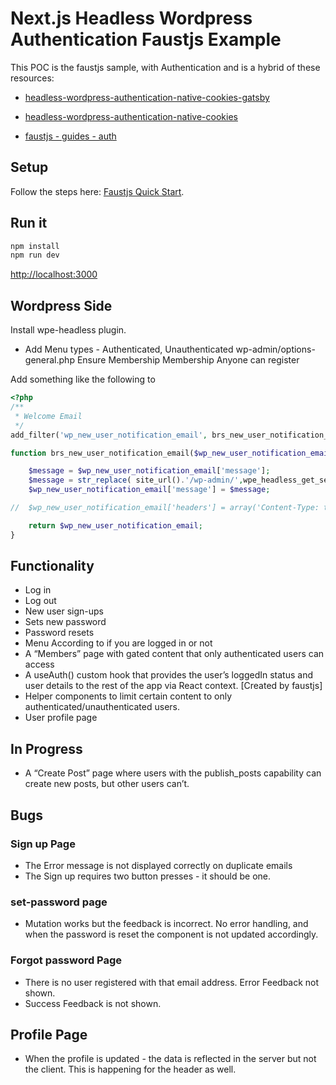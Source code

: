 # Next.js Headless Wordpress Authentication Faustjs Example

This POC is the faustjs sample, with Authentication and is a hybrid of these resources:

- [headless-wordpress-authentication-native-cookies-gatsby](https://github.com/kellenmace/headless-wordpress-authentication-native-cookies-gatsby)

- [headless-wordpress-authentication-native-cookies](https://developers.wpengine.com/blog/headless-wordpress-authentication-native-cookies)

- [faustjs - guides - auth](https://faustjs.org/docs/next/guides/auth)

## Setup

Follow the steps here: [Faustjs Quick Start](https://github.com/wpengine/faustjs#quick-start).

## Run it

```bash
npm install
npm run dev
```

[http://localhost:3000]()

## Wordpress Side

Install wpe-headless plugin.

- Add Menu types - Authenticated, Unauthenticated
  wp-admin/options-general.php
  Ensure Membership Membership Anyone can register

Add something like the following to

```php
<?php
/**
 * Welcome Email
 */
add_filter('wp_new_user_notification_email', brs_new_user_notification_email, 10, 3);

function brs_new_user_notification_email($wp_new_user_notification_email, $user, $blogname) {

 	$message = $wp_new_user_notification_email['message'];
    $message = str_replace( site_url().'/wp-admin/',wpe_headless_get_setting("frontend_uri") '/set-password/', $message );
	$wp_new_user_notification_email['message'] = $message;

//	$wp_new_user_notification_email['headers'] = array('Content-Type: text/html; charset=UTF-8');

    return $wp_new_user_notification_email;
}
```

## Functionality

- Log in
- Log out
- New user sign-ups
- Sets new password
- Password resets
- Menu According to if you are logged in or not
- A “Members” page with gated content that only authenticated users can access
- A useAuth() custom hook that provides the user’s loggedIn status and user details to the rest of the app via React context. [Created by faustjs]
- Helper components to limit certain content to only authenticated/unauthenticated users.
- User profile page

## In Progress

- A “Create Post” page where users with the publish_posts capability can create new posts, but other users can’t.

## Bugs

### Sign up Page

- The Error message is not displayed correctly on duplicate emails
- The Sign up requires two button presses - it should be one.

### set-password page

- Mutation works but the feedback is incorrect. No error handling, and when the password is reset the component is not updated accordingly.

### Forgot password Page

- There is no user registered with that email address. Error Feedback not shown.
- Success Feedback is not shown.

## Profile Page

- When the profile is updated - the data is reflected in the server but not the client. This is happening for the header as well.
